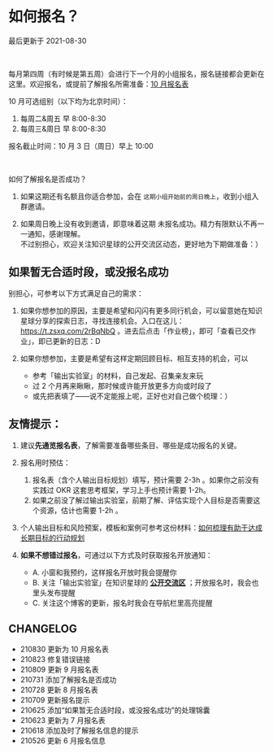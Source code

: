 # 如何报名？
最后更新于 2021-08-30

<br>

每月第四周（有时候是第五周）会进行下一个月的小组报名，报名链接都会更新在这里。欢迎报名，或提前了解报名所需准备：[10 月报名表](http://ishanshan.mikecrm.com/b1UhNLM)

10 月可选组别（以下均为北京时间）：
1. 每周二&周五 早 8:00-8:30
2. 每周三&周日 早 8:00-8:30

报名截止时间：10 月 3 日（周日）早上 10:00

<br>

如何了解报名是否成功？
1. 如果这期还有名额且你适合参加，会在 `这期小组开始前的周日晚上`，收到小组入群邀请。

2.  如果周日晚上没有收到邀请，即意味着这期 未报名成功。精力有限默认不再一一通知，感谢理解。<br>
不过别担心，欢迎关注知识星球的公开交流区动态，更好地为下期做准备：）


## 如果暂无合适时段，或没报名成功

别担心，可参考以下方式满足自己的需求：

1. 如果你想参加的原因，主要是希望和闪闪有更多同行机会，可以留意她在知识星球分享的探索日志，寻找连接机会。入口在这儿：https://t.zsxq.com/2rBqNbQ 。进去后点击「作业榜」，即可「查看已交作业」，即已更新的日志：D

2. 如果你想参加，主要是希望有这样定期回顾目标、相互支持的机会，可以
    - 参考「输出实验室」的材料，自己发起、召集亲友来玩
    - 过 2 个月再来瞅瞅，那时候或许能开放更多方向或时段了
    - 或先把表填了——说不定能报上呢，正好也对自己做个梳理：）

## 友情提示：




1. 建议**先通览报名表**，了解需要准备哪些条目、哪些是成功报名的关键。
2. 报名用时预估：
    1. 报名表（含个人输出目标规划）填写，预计需要 2-3h 。如果你之前没有实践过 OKR 这套思考框架，学习上手也预计需要 1-2h。
    2. 如果之前没了解过输出实验室，前期了解、评估实现个人目标是否需要这个资源，估计也需要 1-2h 。
3. 个人输出目标和风险预案，模板和案例可参考这份材料：[如何梳理有助于达成长期目标的行动规划](f_output/tips_MBO.md)

4. **如果不想错过报名**，可通过以下方式及时获取报名开放通知：<br>
    - A. 小窗和我预约，这样报名开放时我会提醒你 <br>
    - B. 关注「输出实验室」在知识星球的 **[公开交流区](https://t.zsxq.com/2jaMjyr)** ；开放报名时，我会也里头发布提醒 <br>
    - C. 关注这个博客的更新，报名时我会在导航栏里高亮提醒

## CHANGELOG

- 210830 更新为 10 月报名表
- 210823 修复错误链接
- 210809 更新 9 月报名表
- 210731 添加了解报名是否成功
- 210728 更新 8 月报名表
- 210709 更新报名提示
- 210625 添加“如果暂无合适时段，或没报名成功”的处理锦囊
- 210623 更新为 7 月报名表
- 210618 添加及时了解报名信息的提示
- 210526 更新 6 月报名信息
